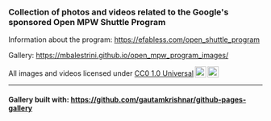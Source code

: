 ### Collection of photos and videos related to the Google's sponsored Open MPW Shuttle Program
Information about the program: https://efabless.com/open_shuttle_program

Gallery: https://mbalestrini.github.io/open_mpw_program_images/

<p xmlns:cc="http://creativecommons.org/ns#" >All images and videos licensed under <a href="http://creativecommons.org/publicdomain/zero/1.0?ref=chooser-v1" target="_blank" rel="license noopener noreferrer" style="display:inline-block;">CC0 1.0 Universal<img style="height:22px!important;margin-left:3px;vertical-align:text-bottom;" src="https://mirrors.creativecommons.org/presskit/icons/cc.svg?ref=chooser-v1"><img style="height:22px!important;margin-left:3px;vertical-align:text-bottom;" src="https://mirrors.creativecommons.org/presskit/icons/zero.svg?ref=chooser-v1"></a></p>

---

#### Gallery built with: https://github.com/gautamkrishnar/github-pages-gallery

